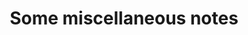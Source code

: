 ---
layout: post-index
title: Some miscellaneous notes
excerpt: "A List of Notes"
image:
  feature: features/world-108.png
---